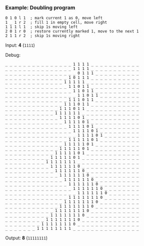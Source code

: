 ### Example: Doubling program

    0 1 0 l 1  ; mark current 1 as 0, move left
    1 _ 1 r 2  ; fill 1 in empty cell, move right
    1 1 1 l 1  ; skip 1s moving left
    2 0 1 r 0  ; restore currently marked 1, move to the next 1
    2 1 1 r 2  ; skip 1s moving right

Input: **4** (`1111`)

Debug:

    _ _ _ _ _ _ _ _ _ _ _ _ _ _ _ 1 1 1 1 _ _ _ _ _ _ _ _ _ _ _
    _ _ _ _ _ _ _ _ _ _ _ _ _ _ _ 1 1 1 1 _ _ _ _ _ _ _ _ _ _ _
    _ _ _ _ _ _ _ _ _ _ _ _ _ _ _ _ 0 1 1 1 _ _ _ _ _ _ _ _ _ _
    _ _ _ _ _ _ _ _ _ _ _ _ _ _ 1 0 1 1 1 _ _ _ _ _ _ _ _ _ _ _
    _ _ _ _ _ _ _ _ _ _ _ _ _ 1 1 1 1 1 _ _ _ _ _ _ _ _ _ _ _ _
    _ _ _ _ _ _ _ _ _ _ _ _ _ _ 1 1 0 1 1 _ _ _ _ _ _ _ _ _ _ _
    _ _ _ _ _ _ _ _ _ _ _ _ _ _ _ 1 1 0 1 1 _ _ _ _ _ _ _ _ _ _
    _ _ _ _ _ _ _ _ _ _ _ _ _ _ _ _ 1 1 0 1 1 _ _ _ _ _ _ _ _ _
    _ _ _ _ _ _ _ _ _ _ _ _ _ _ 1 1 1 0 1 1 _ _ _ _ _ _ _ _ _ _
    _ _ _ _ _ _ _ _ _ _ _ _ _ 1 1 1 0 1 1 _ _ _ _ _ _ _ _ _ _ _
    _ _ _ _ _ _ _ _ _ _ _ _ 1 1 1 0 1 1 _ _ _ _ _ _ _ _ _ _ _ _
    _ _ _ _ _ _ _ _ _ _ _ 1 1 1 1 1 1 _ _ _ _ _ _ _ _ _ _ _ _ _
    _ _ _ _ _ _ _ _ _ _ _ _ 1 1 1 1 0 1 _ _ _ _ _ _ _ _ _ _ _ _
    _ _ _ _ _ _ _ _ _ _ _ _ _ 1 1 1 1 0 1 _ _ _ _ _ _ _ _ _ _ _
    _ _ _ _ _ _ _ _ _ _ _ _ _ _ 1 1 1 1 0 1 _ _ _ _ _ _ _ _ _ _
    _ _ _ _ _ _ _ _ _ _ _ _ _ _ _ 1 1 1 1 0 1 _ _ _ _ _ _ _ _ _
    _ _ _ _ _ _ _ _ _ _ _ _ _ _ _ _ 1 1 1 1 0 1 _ _ _ _ _ _ _ _
    _ _ _ _ _ _ _ _ _ _ _ _ _ _ 1 1 1 1 1 0 1 _ _ _ _ _ _ _ _ _
    _ _ _ _ _ _ _ _ _ _ _ _ _ 1 1 1 1 1 0 1 _ _ _ _ _ _ _ _ _ _
    _ _ _ _ _ _ _ _ _ _ _ _ 1 1 1 1 1 0 1 _ _ _ _ _ _ _ _ _ _ _
    _ _ _ _ _ _ _ _ _ _ _ 1 1 1 1 1 0 1 _ _ _ _ _ _ _ _ _ _ _ _
    _ _ _ _ _ _ _ _ _ _ 1 1 1 1 1 0 1 _ _ _ _ _ _ _ _ _ _ _ _ _
    _ _ _ _ _ _ _ _ _ 1 1 1 1 1 1 1 _ _ _ _ _ _ _ _ _ _ _ _ _ _
    _ _ _ _ _ _ _ _ _ _ 1 1 1 1 1 1 0 _ _ _ _ _ _ _ _ _ _ _ _ _
    _ _ _ _ _ _ _ _ _ _ _ 1 1 1 1 1 1 0 _ _ _ _ _ _ _ _ _ _ _ _
    _ _ _ _ _ _ _ _ _ _ _ _ 1 1 1 1 1 1 0 _ _ _ _ _ _ _ _ _ _ _
    _ _ _ _ _ _ _ _ _ _ _ _ _ 1 1 1 1 1 1 0 _ _ _ _ _ _ _ _ _ _
    _ _ _ _ _ _ _ _ _ _ _ _ _ _ 1 1 1 1 1 1 0 _ _ _ _ _ _ _ _ _
    _ _ _ _ _ _ _ _ _ _ _ _ _ _ _ 1 1 1 1 1 1 0 _ _ _ _ _ _ _ _
    _ _ _ _ _ _ _ _ _ _ _ _ _ _ _ _ 1 1 1 1 1 1 0 _ _ _ _ _ _ _
    _ _ _ _ _ _ _ _ _ _ _ _ _ _ 1 1 1 1 1 1 1 0 _ _ _ _ _ _ _ _
    _ _ _ _ _ _ _ _ _ _ _ _ _ 1 1 1 1 1 1 1 0 _ _ _ _ _ _ _ _ _
    _ _ _ _ _ _ _ _ _ _ _ _ 1 1 1 1 1 1 1 0 _ _ _ _ _ _ _ _ _ _
    _ _ _ _ _ _ _ _ _ _ _ 1 1 1 1 1 1 1 0 _ _ _ _ _ _ _ _ _ _ _
    _ _ _ _ _ _ _ _ _ _ 1 1 1 1 1 1 1 0 _ _ _ _ _ _ _ _ _ _ _ _
    _ _ _ _ _ _ _ _ _ 1 1 1 1 1 1 1 0 _ _ _ _ _ _ _ _ _ _ _ _ _
    _ _ _ _ _ _ _ _ 1 1 1 1 1 1 1 0 _ _ _ _ _ _ _ _ _ _ _ _ _ _
    _ _ _ _ _ _ _ 1 1 1 1 1 1 1 1 _ _ _ _ _ _ _ _ _ _ _ _ _ _ _

Output: **8** (`11111111`)
